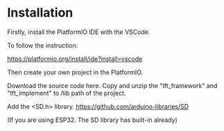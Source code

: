 # Installation

Firstly, install the PlatformIO IDE with the VSCode.

To follow the instruction:

https://platformio.org/install/ide?install=vscode

Then create your own project in the PlatformIO.

Download the source code here. Copy  and unzip the "tft_framework" and "tft_implement" to /lib path of the project.

Add the <SD.h> library. https://github.com/arduino-libraries/SD

(If you are using ESP32. The SD library has built-in already)

